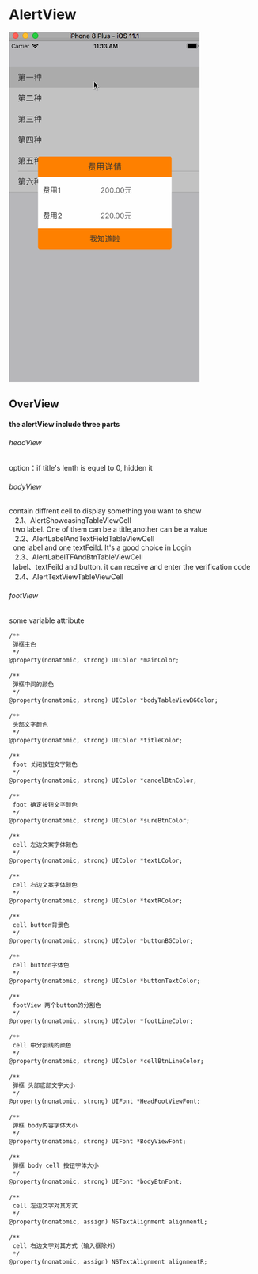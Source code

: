 # AlertView

![Image text](https://github.com/bumingxialuo/AlertView/blob/master/alertView.gif)

## OverView

#### the alertView include three parts

###### headView 

  option：if title's lenth is equel to 0, hidden it<br>
  
###### bodyView

contain diffrent cell to display something you want to show <br>
    2.1、AlertShowcasingTableViewCell <br>
    two label. One of them can be a title,another can be a value </br>
    2.2、AlertLabelAndTextFieldTableViewCell <br>
    one label and one textFeild. It's a good choice in Login</br>
    2.3、AlertLabelTFAndBtnTableViewCell <br>
    label、textFeild and button. it can receive and enter the verification code</br>
    2.4、AlertTextViewTableViewCell <br>
###### footView <br>
  
some variable attribute<br>
```oc
/**
 弹框主色
 */
@property(nonatomic, strong) UIColor *mainColor;

/**
 弹框中间的颜色
 */
@property(nonatomic, strong) UIColor *bodyTableViewBGColor;

/**
 头部文字颜色
 */
@property(nonatomic, strong) UIColor *titleColor;

/**
 foot 关闭按钮文字颜色
 */
@property(nonatomic, strong) UIColor *cancelBtnColor;

/**
 foot 确定按钮文字颜色
 */
@property(nonatomic, strong) UIColor *sureBtnColor;

/**
 cell 左边文案字体颜色
 */
@property(nonatomic, strong) UIColor *textLColor;

/**
 cell 右边文案字体颜色
 */
@property(nonatomic, strong) UIColor *textRColor;

/**
 cell button背景色
 */
@property(nonatomic, strong) UIColor *buttonBGColor;

/**
 cell button字体色
 */
@property(nonatomic, strong) UIColor *buttonTextColor;

/**
 footView 两个button的分割色
 */
@property(nonatomic, strong) UIColor *footLineColor;

/**
 cell 中分割线的颜色
 */
@property(nonatomic, strong) UIColor *cellBtnLineColor;

/**
 弹框 头部底部文字大小
 */
@property(nonatomic, strong) UIFont *HeadFootViewFont;

/**
 弹框 body内容字体大小
 */
@property(nonatomic, strong) UIFont *BodyViewFont;

/**
 弹框 body cell 按钮字体大小
 */
@property(nonatomic, strong) UIFont *bodyBtnFont;

/**
 cell 左边文字对其方式
 */
@property(nonatomic, assign) NSTextAlignment alignmentL;

/**
 cell 右边文字对其方式（输入框除外）
 */
@property(nonatomic, assign) NSTextAlignment alignmentR;
```
